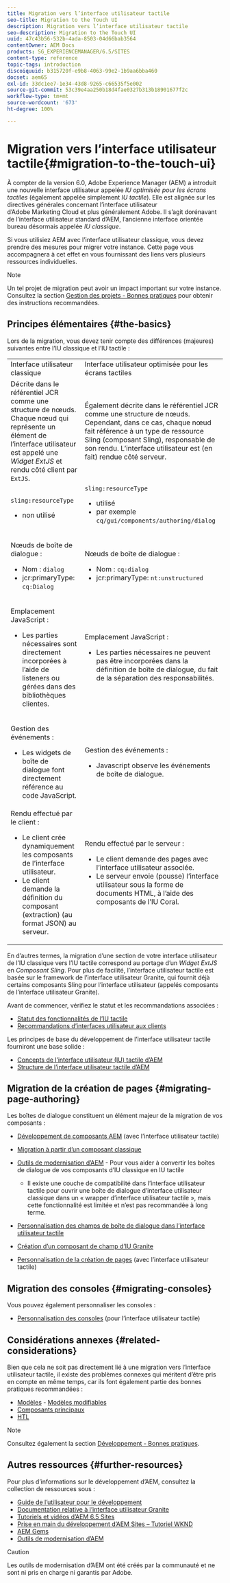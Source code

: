 ```yaml
---
title: Migration vers l’interface utilisateur tactile
seo-title: Migration to the Touch UI
description: Migration vers l’interface utilisateur tactile
seo-description: Migration to the Touch UI
uuid: 47c43b56-532b-4ada-8503-04d66bab3564
contentOwner: AEM Docs
products: SG_EXPERIENCEMANAGER/6.5/SITES
content-type: reference
topic-tags: introduction
discoiquuid: b315720f-e9b8-4063-99e2-1b9aa6bba460
docset: aem65
exl-id: 33dc1ee7-1e34-43d8-9265-c66535f5e002
source-git-commit: 53c39e4aa250b18d4fae0327b313b18901677f2c
workflow-type: tm+mt
source-wordcount: '673'
ht-degree: 100%

---
```


# Migration vers l’interface utilisateur tactile{#migration-to-the-touch-ui}

À compter de la version 6.0, Adobe Experience Manager (AEM) a introduit une nouvelle interface utilisateur appelée *IU optimisée pour les écrans tactiles* (également appelée simplement *IU tactile*). Elle est alignée sur les directives générales concernant l’interface utilisateur d’Adobe Marketing Cloud et plus généralement Adobe. Il s’agit dorénavant de l’interface utilisateur standard d’AEM, l’ancienne interface orientée bureau désormais appelée *IU classique*.

Si vous utilisiez AEM avec l’interface utilisateur classique, vous devez prendre des mesures pour migrer votre instance. Cette page vous accompagnera à cet effet en vous fournissant des liens vers plusieurs ressources individuelles.

>[!NOTE]
>
>Un tel projet de migration peut avoir un impact important sur votre instance. Consultez la section [Gestion des projets - Bonnes pratiques](/help/managing/best-practices.md) pour obtenir des instructions recommandées.

## Principes élémentaires {#the-basics}

Lors de la migration, vous devez tenir compte des différences (majeures) suivantes entre l’IU classique et l’IU tactile :

<table>
 <tbody>
  <tr>
   <td>Interface utilisateur classique</td>
   <td>Interface utilisateur optimisée pour les écrans tactiles</td>
  </tr>
  <tr>
   <td>Décrite dans le référentiel JCR comme une structure de nœuds. Chaque nœud qui représente un élément de l’interface utilisateur est appelé une <em>Widget ExtJS</em> et rendu côté client par <code>ExtJS</code>.</td>
   <td>Également décrite dans le référentiel JCR comme une structure de nœuds. Cependant, dans ce cas, chaque nœud fait référence à un type de ressource Sling (composant Sling), responsable de son rendu. L’interface utilisateur est (en fait) rendue côté serveur.</td>
  </tr>
  <tr>
   <td><p><code>sling:resourceType</code></p>
    <ul>
     <li>non utilisé</li>
    </ul> </td>
   <td><code>sling:resourceType</code>
    <ul>
     <li>utilisé</li>
     <li>par exemple<br /> <code>cq/gui/components/authoring/dialog</code><br /> </li>
    </ul> </td>
  </tr>
  <tr>
   <td><p>Nœuds de boîte de dialogue :</p>
    <ul>
     <li>Nom : <code>dialog</code></li>
     <li>jcr:primaryType: <code>cq:Dialog</code></li>
    </ul> </td>
   <td><p>Nœuds de boîte de dialogue :</p>
    <ul>
     <li>Nom : <code>cq:dialog</code></li>
     <li>jcr:primaryType: <code>nt:unstructured</code></li>
    </ul> </td>
  </tr>
  <tr>
   <td><p>Emplacement JavaScript :</p>
    <ul>
     <li>Les parties nécessaires sont directement incorporées à l’aide de listeners ou gérées dans des bibliothèques clientes.</li>
    </ul> </td>
   <td><p>Emplacement JavaScript :</p>
    <ul>
     <li>Les parties nécessaires ne peuvent pas être incorporées dans la définition de boîte de dialogue, du fait de la séparation des responsabilités.</li>
    </ul> </td>
  </tr>
  <tr>
   <td><p>Gestion des événements :</p>
    <ul>
     <li>Les widgets de boîte de dialogue font directement référence au code JavaScript.</li>
    </ul> </td>
   <td><p>Gestion des événements :</p>
    <ul>
     <li>Javascript observe les événements de boîte de dialogue.</li>
    </ul> </td>
  </tr>
  <tr>
   <td>Rendu effectué par le client :
    <ul>
     <li>Le client crée dynamiquement les composants de l’interface utilisateur.</li>
     <li>Le client demande la définition du composant (extraction) (au format JSON) au serveur.</li>
    </ul> </td>
   <td>Rendu effectué par le serveur :
    <ul>
     <li>Le client demande des pages avec l’interface utilisateur associée.</li>
     <li>Le serveur envoie (pousse) l’interface utilisateur sous la forme de documents HTML, à l’aide des composants de l’IU Coral.<br /> </li>
    </ul> </td>
  </tr>
 </tbody>
</table>

En d’autres termes, la migration d’une section de votre interface utilisateur de l’IU classique vers l’IU tactile correspond au portage d’un *Widget ExtJS* en *Composant Sling*. Pour plus de facilité, l’interface utilisateur tactile est basée sur le framework de l’interface utilisateur Granite, qui fournit déjà certains composants Sling pour l’interface utilisateur (appelés composants de l’interface utilisateur Granite).

Avant de commencer, vérifiez le statut et les recommandations associées :

* [Statut des fonctionnalités de l’IU tactile](/help/release-notes/touch-ui-features-status.md)
* [Recommandations d’interfaces utilisateur aux clients](/help/sites-deploying/ui-recommendations.md)

Les principes de base du développement de l’interface utilisateur tactile fourniront une base solide :

* [Concepts de l’interface utilisateur (IU) tactile d’AEM](/help/sites-developing/touch-ui-concepts.md)
* [Structure de l’interface utilisateur tactile d’AEM](/help/sites-developing/touch-ui-structure.md)

## Migration de la création de pages {#migrating-page-authoring}

Les boîtes de dialogue constituent un élément majeur de la migration de vos composants :

* [Développement de composants AEM](/help/sites-developing/developing-components.md) (avec l’interface utilisateur tactile)
* [Migration à partir d’un composant classique](/help/sites-developing/developing-components.md#migrating-from-a-classic-component)
* [Outils de modernisation d’AEM](/help/sites-developing/modernization-tools.md) - Pour vous aider à convertir les boîtes de dialogue de vos composants d’IU classique en IU tactile

   * Il existe une couche de compatibilité dans l’interface utilisateur tactile pour ouvrir une boîte de dialogue d’interface utilisateur classique dans un « wrapper d’interface utilisateur tactile », mais cette fonctionnalité est limitée et n’est pas recommandée à long terme.

* [Personnalisation des champs de boîte de dialogue dans l’interface utilisateur tactile](https://helpx.adobe.com/experience-manager/kt/eseminars/gems/aem-customizing-dialog-fields-in-touch-ui.html)
* [Création d’un composant de champ d’IU Granite](/help/sites-developing/granite-ui-component.md)
* [Personnalisation de la création de pages](/help/sites-developing/customizing-page-authoring-touch.md) (avec l’interface utilisateur tactile)

## Migration des consoles {#migrating-consoles}

Vous pouvez également personnaliser les consoles :

* [Personnalisation des consoles](/help/sites-developing/customizing-consoles-touch.md) (pour l’interface utilisateur tactile)

## Considérations annexes {#related-considerations}

Bien que cela ne soit pas directement lié à une migration vers l’interface utilisateur tactile, il existe des problèmes connexes qui méritent d’être pris en compte en même temps, car ils font également partie des bonnes pratiques recommandées :

* [Modèles](/help/sites-developing/templates.md) - [Modèles modifiables](/help/sites-developing/page-templates-editable.md)
* [Composants principaux](https://docs.adobe.com/content/help/fr-FR/experience-manager-core-components/using/introduction.html)
* [HTL](https://docs.adobe.com/content/help/fr-FR/experience-manager-htl/using/overview.html)

>[!NOTE]
>
>Consultez également la section [Développement - Bonnes pratiques](/help/sites-developing/best-practices.md).

## Autres ressources {#further-resources}

Pour plus d’informations sur le développement d’AEM, consultez la collection de ressources sous :

* [Guide de l’utilisateur pour le développement](/help/sites-developing/home.md)
* [Documentation relative à l’interface utilisateur Granite](https://helpx.adobe.com/fr/experience-manager/6-5/sites/developing/using/reference-materials/granite-ui/api/jcr_root/libs/granite/ui/index.html)
* [Tutoriels et vidéos d’AEM 6.5 Sites](https://docs.adobe.com/content/help/en/experience-manager-learn/sites/overview.html)
* [Prise en main du développement d’AEM Sites – Tutoriel WKND](/help/sites-developing/getting-started.md)
* [AEM Gems](https://helpx.adobe.com/fr/experience-manager/kt/eseminars/gems/aem-index.html)
* [Outils de modernisation d’AEM](https://opensource.adobe.com/aem-modernize-tools/)

>[!CAUTION]
>
>Les outils de modernisation d’AEM ont été créés par la communauté et ne sont ni pris en charge ni garantis par Adobe.
